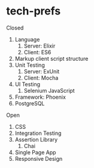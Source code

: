 # tech-prefs
Closed
1. Language
   1. Server: Elixir
   1. Client: ES6
1. Markup client script structure
1. Unit Testing
   1. Server: ExUnit
   1. Client: Mocha
1. UI Testing
   1. Selenium JavaScript
1. Framework: Phoenix
1. PostgreSQL

Open
1. CSS
1. Integration Testing
1. Assertion Library
   1. Chai
1. Single Page App
1. Responsive Design
